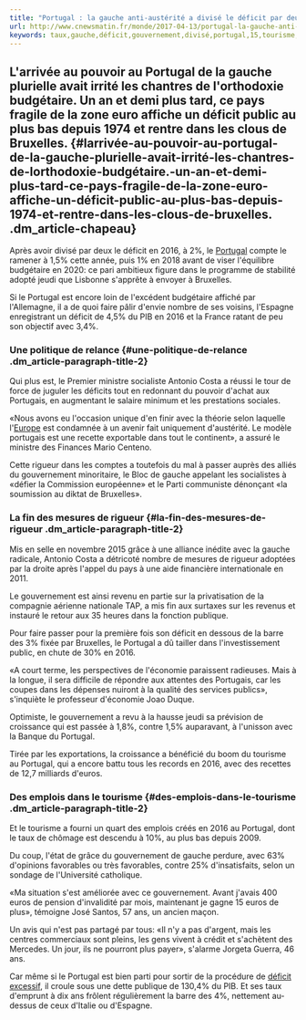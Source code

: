 ```yaml
---
title: "Portugal : la gauche anti-austérité a divisé le déficit par deux"
url: http://www.cnewsmatin.fr/monde/2017-04-13/portugal-la-gauche-anti-austerite-divise-le-deficit-par-deux-753187
keywords: taux,gauche,déficit,gouvernement,divisé,portugal,15,tourisme,2016,antiaustérité,budgétaire,portugais
---
```

L\'arrivée au pouvoir au Portugal de la gauche plurielle avait irrité les chantres de l\'orthodoxie budgétaire. Un an et demi plus tard, ce pays fragile de la zone euro affiche un déficit public au plus bas depuis 1974 et rentre dans les clous de Bruxelles. {#larrivée-au-pouvoir-au-portugal-de-la-gauche-plurielle-avait-irrité-les-chantres-de-lorthodoxie-budgétaire.-un-an-et-demi-plus-tard-ce-pays-fragile-de-la-zone-euro-affiche-un-déficit-public-au-plus-bas-depuis-1974-et-rentre-dans-les-clous-de-bruxelles. .dm_article-chapeau}
-----------------------------------------------------------------------------------------------------------------------------------------------------------------------------------------------------------------------------------------------------------------

Après avoir divisé par deux le déficit en 2016, à 2%, le [Portugal](http://www.cnewsmatin.fr/portugal) compte le ramener à 1,5% cette année, puis 1% en 2018 avant de viser l\'équilibre budgétaire en 2020: ce pari ambitieux figure dans le programme de stabilité adopté jeudi que Lisbonne s\'apprête à envoyer à Bruxelles.

Si le Portugal est encore loin de l\'excédent budgétaire affiché par l\'Allemagne, il a de quoi faire pâlir d\'envie nombre de ses voisins, l\'Espagne enregistrant un déficit de 4,5% du PIB en 2016 et la France ratant de peu son objectif avec 3,4%.

### Une politique de relance {#une-politique-de-relance .dm_article-paragraph-title-2}

Qui plus est, le Premier ministre socialiste Antonio Costa a réussi le tour de force de juguler les déficits tout en redonnant du pouvoir d\'achat aux Portugais, en augmentant le salaire minimum et les prestations sociales.

«Nous avons eu l\'occasion unique d\'en finir avec la théorie selon laquelle l\'[Europe](http://www.cnewsmatin.fr/europe) est condamnée à un avenir fait uniquement d\'austérité. Le modèle portugais est une recette exportable dans tout le continent», a assuré le ministre des Finances Mario Centeno.

Cette rigueur dans les comptes a toutefois du mal à passer auprès des alliés du gouvernement minoritaire, le Bloc de gauche appelant les socialistes à «défier la Commission européenne» et le Parti communiste dénonçant «la soumission au diktat de Bruxelles».

### La fin des mesures de rigueur {#la-fin-des-mesures-de-rigueur .dm_article-paragraph-title-2}

Mis en selle en novembre 2015 grâce à une alliance inédite avec la gauche radicale, Antonio Costa a détricoté nombre de mesures de rigueur adoptées par la droite après l\'appel du pays à une aide financière internationale en 2011.

Le gouvernement est ainsi revenu en partie sur la privatisation de la compagnie aérienne nationale TAP, a mis fin aux surtaxes sur les revenus et instauré le retour aux 35 heures dans la fonction publique.

Pour faire passer pour la première fois son déficit en dessous de la barre des 3% fixée par Bruxelles, le Portugal a dû tailler dans l\'investissement public, en chute de 30% en 2016.

«A court terme, les perspectives de l\'économie paraissent radieuses. Mais à la longue, il sera difficile de répondre aux attentes des Portugais, car les coupes dans les dépenses nuiront à la qualité des services publics», s\'inquiète le professeur d\'économie Joao Duque.

Optimiste, le gouvernement a revu à la hausse jeudi sa prévision de croissance qui est passée à 1,8%, contre 1,5% auparavant, à l\'unisson avec la Banque du Portugal.

Tirée par les exportations, la croissance a bénéficié du boom du tourisme au Portugal, qui a encore battu tous les records en 2016, avec des recettes de 12,7 milliards d\'euros.

### Des emplois dans le tourisme {#des-emplois-dans-le-tourisme .dm_article-paragraph-title-2}

Et le tourisme a fourni un quart des emplois créés en 2016 au Portugal, dont le taux de chômage est descendu à 10%, au plus bas depuis 2009.

Du coup, l\'état de grâce du gouvernement de gauche perdure, avec 63% d\'opinions favorables ou très favorables, contre 25% d\'insatisfaits, selon un sondage de l\'Université catholique.

«Ma situation s\'est améliorée avec ce gouvernement. Avant j\'avais 400 euros de pension d\'invalidité par mois, maintenant je gagne 15 euros de plus», témoigne José Santos, 57 ans, un ancien maçon.

Un avis qui n\'est pas partagé par tous: «Il n\'y a pas d\'argent, mais les centres commerciaux sont pleins, les gens vivent à crédit et s\'achètent des Mercedes. Un jour, ils ne pourront plus payer», s\'alarme Jorgeta Guerra, 46 ans.

Car même si le Portugal est bien parti pour sortir de la procédure de [déficit excessif](http://www.cnewsmatin.fr/economie), il croule sous une dette publique de 130,4% du PIB. Et ses taux d\'emprunt à dix ans frôlent régulièrement la barre des 4%, nettement au-dessus de ceux d\'Italie ou d\'Espagne.
